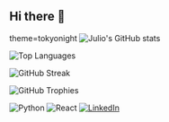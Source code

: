 ## Hi there 👋

<!--
**codereyes-1/codereyes-1** is a ✨ _special_ ✨ repository because its `README.md` (this file) appears on your GitHub profile.

Here are some ideas to get you started:

- 🔭 I’m currently working on ...
- 🌱 I’m currently learning ...
- 👯 I’m looking to collaborate on ...
- 🤔 I’m looking for help with ...
- 💬 Ask me about ...
- 📫 How to reach me: ...
- 😄 Pronouns: ...
- ⚡ Fun fact: ...
-->

theme=tokyonight
![Julio's GitHub stats](https://github-readme-stats.vercel.app/api?username=juliodaniel&show_icons=true&theme=radical)

![Top Languages](https://github-readme-stats.vercel.app/api/top-langs/?username=juliodaniel&layout=compact&theme=radical)

![GitHub Streak](https://streak-stats.demolab.com/?user=juliodaniel&theme=radical)

![GitHub Trophies](https://github-profile-trophy.vercel.app/?username=juliodaniel&theme=onedark)

![Python](https://img.shields.io/badge/Python-3776AB?style=for-the-badge&logo=python&logoColor=white)
![React](https://img.shields.io/badge/React-20232A?style=for-the-badge&logo=react&logoColor=61DAFB)
[![LinkedIn](https://img.shields.io/badge/LinkedIn-blue?style=for-the-badge&logo=linkedin)](https://www.linkedin.com/in/juliodaniel)
